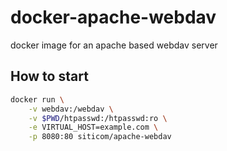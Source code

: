 # docker-apache-webdav

docker image for an apache based webdav server

## How to start

```sh
docker run \
    -v webdav:/webdav \
    -v $PWD/htpasswd:/htpasswd:ro \
    -e VIRTUAL_HOST=example.com \
    -p 8080:80 siticom/apache-webdav
```